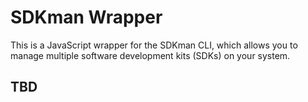 # SDKman Wrapper

This is a JavaScript wrapper for the SDKman CLI, which allows you to manage multiple software development kits (SDKs) on your system.

## TBD